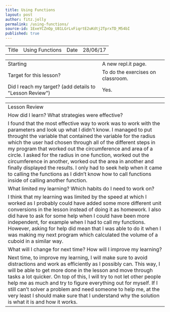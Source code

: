 ```yaml
---
title: Using Functions
layout: post
author: fitz.jolly
permalink: /using-functions/
source-id: 1ExeYCZnOp_U81LGrLvFiqrtE2uKdtj2TprxTD_M54bI
published: true
---
```

<table>
  <tr>
    <td>Title</td>
    <td>Using Functions</td>
    <td>Date</td>
    <td>28/06/17</td>
  </tr>
</table>


<table>
  <tr>
    <td>Starting </td>
    <td>A new repl.it page.</td>
  </tr>
  <tr>
    <td>Target for this lesson?</td>
    <td>To do the exercises on classroom.</td>
  </tr>
  <tr>
    <td>Did I reach my target? 
(add details to "Lesson Review")</td>
    <td> Yes.</td>
  </tr>
</table>


<table>
  <tr>
    <td>Lesson Review</td>
  </tr>
  <tr>
    <td>How did I learn? What strategies were effective? </td>
  </tr>
  <tr>
    <td>I found that the most effective way to work was to work with the parameters and look up what I didn't know. I managed to put throught the variable that contained the variable for the radius which the user had chosen through all of the different steps in my program that  worked out the circumference and area of a circle. I asked for the radius in one function, worked out the circumference in another, worked out the area in another and finally displayed the results. I only had to seek help when it came to calling the functions as I didn’t know how to call functions inside of calling another function.</td>
  </tr>
  <tr>
    <td>What limited my learning? Which habits do I need to work on? </td>
  </tr>
  <tr>
    <td>I think that my learning was limited by the speed at which I worked as I probably could have added some more different unit conversions in the lesson instead of doing it as homework. I also did have to ask for some help when I could have been more independent, for example when I had to call my functions. However, asking for help did mean that I was able to do it when I was making my next program which calculated the volume of a cuboid in a similar way.</td>
  </tr>
  <tr>
    <td>What will I change for next time? How will I improve my learning?</td>
  </tr>
  <tr>
    <td>Next time, to improve my learning, I will make sure to avoid distractions and work as efficiently as I possibly can. This way, I will be able to get more done in the lesson and move through tasks a lot quicker. On top of this, I will try to not let other people help me as much and try to figure everything out for myself. If I still can’t solver a problem and need someone to help me, at the very least I should make sure that I understand why the solution is what it is and how it works.</td>
  </tr>
</table>


